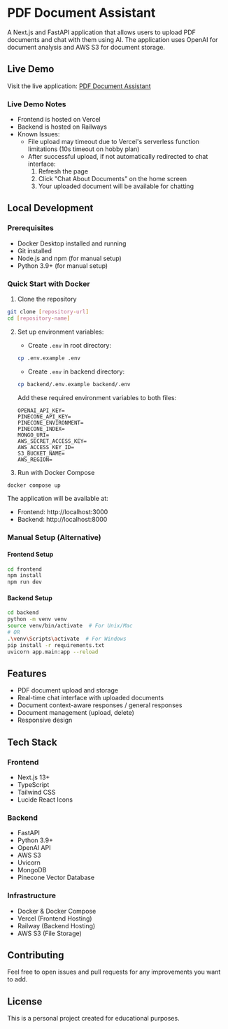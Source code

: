 # PDF Document Assistant

A Next.js and FastAPI application that allows users to upload PDF documents and chat with them using AI. The application uses OpenAI for document analysis and AWS S3 for document storage.

## Live Demo

Visit the live application: [PDF Document Assistant](https://pdf-gpt-alpha.vercel.app/)

### Live Demo Notes
- Frontend is hosted on Vercel
- Backend is hosted on Railways
- Known Issues:
  - File upload may timeout due to Vercel's serverless function limitations (10s timeout on hobby plan)
  - After successful upload, if not automatically redirected to chat interface:
    1. Refresh the page
    2. Click "Chat About Documents" on the home screen
    3. Your uploaded document will be available for chatting

## Local Development

### Prerequisites
- Docker Desktop installed and running
- Git installed
- Node.js and npm (for manual setup)
- Python 3.9+ (for manual setup)

### Quick Start with Docker

1. Clone the repository
```bash
git clone [repository-url]
cd [repository-name]
```

2. Set up environment variables:
   - Create `.env` in root directory:
   ```bash
   cp .env.example .env
   ```
   - Create `.env` in backend directory:
   ```bash
   cp backend/.env.example backend/.env
   ```

   Add these required environment variables to both files:
   ```
   OPENAI_API_KEY=
   PINECONE_API_KEY=
   PINECONE_ENVIRONMENT=
   PINECONE_INDEX=
   MONGO_URI=
   AWS_SECRET_ACCESS_KEY=
   AWS_ACCESS_KEY_ID=
   S3_BUCKET_NAME=
   AWS_REGION=
   ```

3. Run with Docker Compose
```bash
docker compose up
```

The application will be available at:
- Frontend: http://localhost:3000
- Backend: http://localhost:8000

### Manual Setup (Alternative)

#### Frontend Setup
```bash
cd frontend
npm install
npm run dev
```

#### Backend Setup
```bash
cd backend
python -m venv venv
source venv/bin/activate  # For Unix/Mac
# OR
.\venv\Scripts\activate  # For Windows
pip install -r requirements.txt
uvicorn app.main:app --reload
```

## Features

- PDF document upload and storage
- Real-time chat interface with uploaded documents
- Document context-aware responses / general responses
- Document management (upload, delete)
- Responsive design


## Tech Stack

### Frontend
- Next.js 13+
- TypeScript
- Tailwind CSS
- Lucide React Icons

### Backend
- FastAPI
- Python 3.9+
- OpenAI API
- AWS S3
- Uvicorn
- MongoDB
- Pinecone Vector Database

### Infrastructure
- Docker & Docker Compose
- Vercel (Frontend Hosting)
- Railway (Backend Hosting)
- AWS S3 (File Storage)

## Contributing

Feel free to open issues and pull requests for any improvements you want to add.

## License

This is a personal project created for educational purposes.
